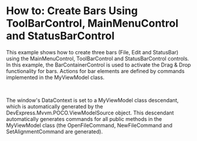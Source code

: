 # How to: Create Bars Using ToolBarControl, MainMenuControl and StatusBarControl


<p>This example shows how to create three bars (File, Edit and StatusBar) using the MainMenuControl, ToolBarControl and StatusBarControl controls. In this example, the BarContainerControl is used to activate the Drag & Drop functionality for bars. Actions for bar elements are defined by commands implemented in the MyViewModel class.</p>
<p> </p>
<p>The window's DataContext is set to a MyViewModel class descendant, which is automatically generated by the DevExpress.Mvvm.POCO.ViewModelSource object. This descendant automatically generates commands for all public methods in the MyViewModel class (the OpenFileCommand, NewFileCommand and SetAlignmentCommand are generated).</p>

<br/>


